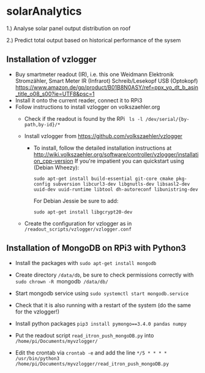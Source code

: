 # solarAnalytics

1.) Analyse solar panel output distribution on roof

2.) Predict total output based on historical performance of the sysem

## Installation of vzlogger

- Buy smartmeter readout (IR), i.e. this one Weidmann Elektronik Stromzähler, Smart Meter IR (Infrarot) Schreib/Lesekopf USB (Optokopf) https://www.amazon.de/gp/product/B01B8N0ASY/ref=ppx_yo_dt_b_asin_title_o08_s00?ie=UTF8&psc=1
- Install it onto the current reader, connect it to RPi3
- Follow instructions to install vzlogger on volkszaehler.org
	- Check if the readout is found by the RPi ` ls -l /dev/serial/{by-path,by-id}/*`
	- Install vzlogger from https://github.com/volkszaehler/vzlogger
		- To install, follow the detailed installation instructions at http://wiki.volkszaehler.org/software/controller/vzlogger/installation_cpp-version
			If you're impatient you can quickstart using (Debian Wheezy):

			`sudo apt-get install build-essential git-core cmake pkg-config subversion libcurl3-dev libgnutls-dev libsasl2-dev uuid-dev uuid-runtime libtool dh-autoreconf libunistring-dev`

			For Debian Jessie be sure to add:

			`sudo apt-get install libgcrypt20-dev`

	- Create the configuration for vzlogger as in `/readout_scripts/vzlogger/vzlogger.conf`


## Installation of MongoDB on RPi3 with Python3

- Install the packages with `sudo apt-get install mongodb`
- Create directory `/data/db`, be sure to check permissions correctly with `sudo chrown -R `mongodb` /data/db/`
- Start mongodb service using `sudo systemctl start mongodb.service`
- Check that it is also running with a restart of the system (do the same for the vzlogger!)

- Install python packages `pip3 install pymongo==3.4.0 pandas numpy`

- Put the readout script `read_itron_push_mongoDB.py` into `/home/pi/Documents/myvzlogger/`

- Edit the crontab via `crontab -e` and add the line
	`*/5 * * * * /usr/bin/python3 /home/pi/Documents/myvzlogger/read_itron_push_mongoDB.py`

